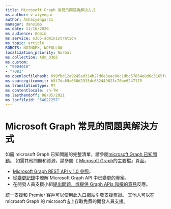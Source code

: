```yaml
---
title: Microsoft Graph 常見的問題與解決方式
ms.author: v-aiyengar
author: AshaIyengar21
manager: dansimp
ms.date: 11/16/2020
ms.audience: Admin
ms.service: o365-administration
ms.topic: article
ROBOTS: NOINDEX, NOFOLLOW
localization_priority: Normal
ms.collection: Adm_O365
ms.custom:
- "9004018"
- "7081"
ms.openlocfilehash: 099fbd12a9245ad314b27d6e3eac08c1dbc57854e8d6c3165fac81141d83bde6
ms.sourcegitcommit: b5f7da89a650d2915dc652449623c78be6247175
ms.translationtype: MT
ms.contentlocale: zh-TW
ms.lasthandoff: 08/05/2021
ms.locfileid: "54027257"
---
```

# <a name="microsoft-graph-common-issues-and-resolutions"></a>Microsoft Graph 常見的問題與解決方式

如需 microsoft Graph 已知問題的完整清單，請參閱[microsoft Graph 已知問題](https://docs.microsoft.com/graph/known-issues)。 如需其他問題和資源，請參閱《 [Microsoft Graph](https://docs.microsoft.com/graph/)的主要檔」頁面。

- [Microsoft Graph REST API v 1.0 參照](https://docs.microsoft.com/graph/api/overview?toc=.%2Fref%2Ftoc.json&view=graph-rest-1.0)。
- 從[變更記錄](https://docs.microsoft.com/graph/changelog)中瞭解 Microsoft Graph API 中已變更的專案。 
- 在開發人員支援小組[提出問題，或提供 Graph APIs 和檔的意見](https://aka.ms/GraphDeveloperSupport)反應。

統一支援和 Premier 客戶可以使用此入口網站引發支援票證。 其他人可以在 microsoft Graph 的 microsoft [&](https://aka.ms/AskGraph)上存取免費的開發人員支援。
